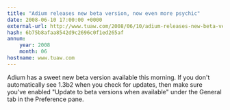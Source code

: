 ```yaml
---
title: "Adium releases new beta version, now even more psychic"
date: 2008-06-10 17:00:00 +0000
external-url: http://www.tuaw.com/2008/06/10/adium-releases-new-beta-version-now-even-more-psychic/
hash: 6b75b8afaa8542d9c2696c0f1ed265af
annum:
    year: 2008
    month: 06
hostname: www.tuaw.com
---
```


Adium has a sweet new beta version available this morning. If you don't automatically see 1.3b2 when you check for updates, then make sure you've enabled "Update to beta versions when available" under the General tab in the Preference pane.
